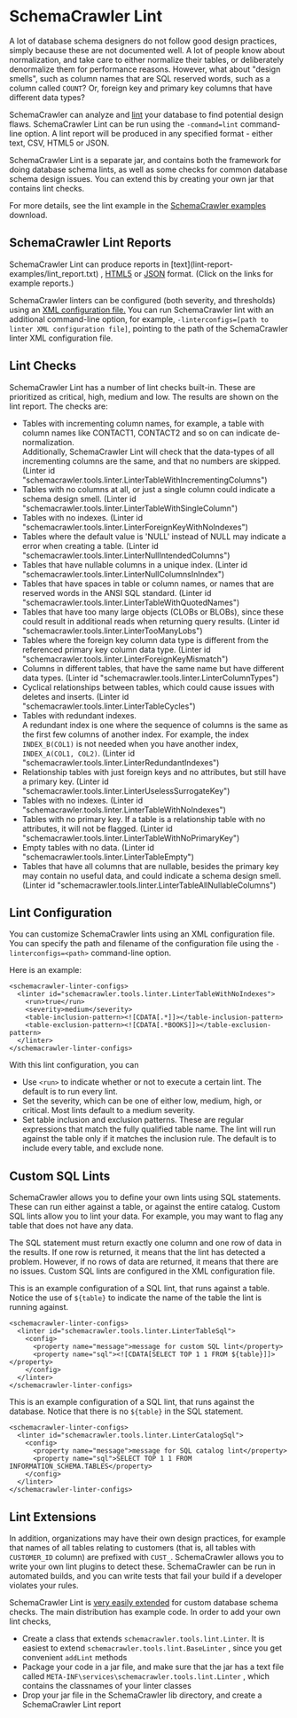 # SchemaCrawler Lint

A lot of database schema designers do not follow good design practices, simply because these 
are not documented well. A lot of people know about normalization, and take care to either 
normalize their tables, or deliberately denormalize them for performance reasons. However, 
what about "design smells", such as column names that are SQL reserved words, such as a 
column called `COUNT`? Or, foreign key and primary key columns that have different data 
types?

SchemaCrawler can analyze and
[lint](http://en.wikipedia.org/wiki/Lint_\(software\)) your database to find
potential design flaws. SchemaCrawler Lint can be run using the 
`-command=lint`
command-line option. A lint report will be produced in any specified format -
either text, CSV, HTML5 or JSON.

SchemaCrawler Lint is a separate jar, and contains both the framework for doing database 
schema lints, as well as some checks for common database schema design issues. You can 
extend this by creating your own jar that contains lint checks.

For more details, see the lint example in the 
[SchemaCrawler examples](http://github.com/sualeh/SchemaCrawler/releases/) 
download.

## SchemaCrawler Lint Reports

SchemaCrawler Lint can produce reports in [text](lint-report-
examples/lint_report.txt) , [HTML5](lint-report-examples/lint_report.html) or
[JSON](lint-report-examples/lint_report.json) format. (Click on the links for
example reports.)

SchemaCrawler linters can be configured (both severity, and thresholds) using
an [XML configuration file.](schemacrawler-linter-configs.xml) You can run SchemaCrawler
lint with an additional command-line option, for example, 
`-linterconfigs=[path to linter XML configuration file]`, 
pointing to the path of the SchemaCrawler linter XML configuration file.

## Lint Checks

SchemaCrawler Lint has a number of lint checks built-in. These are prioritized
as critical, high, medium and low. The results are shown on the lint report.
The checks are:

- Tables with incrementing column names, for example, a table with column names like CONTACT1, CONTACT2 
  and so on can indicate de-normalization.  
  Additionally, SchemaCrawler Lint will check that the data-types of all incrementing columns are the same, 
  and that no numbers are skipped.
  (Linter id "schemacrawler.tools.linter.LinterTableWithIncrementingColumns")
- Tables with no columns at all, or just a single column could indicate a schema design smell.
  (Linter id "schemacrawler.tools.linter.LinterTableWithSingleColumn")
- Tables with no indexes.
  (Linter id "schemacrawler.tools.linter.LinterForeignKeyWithNoIndexes")
- Tables where the default value is 'NULL' instead of NULL may indicate a error when creating a table.
  (Linter id "schemacrawler.tools.linter.LinterNullIntendedColumns")
- Tables that have nullable columns in a unique index.
  (Linter id "schemacrawler.tools.linter.LinterNullColumnsInIndex")
- Tables that have spaces in table or column names, or names that are reserved words in the 
  ANSI SQL standard.
  (Linter id "schemacrawler.tools.linter.LinterTableWithQuotedNames")
- Tables that have too many large objects (CLOBs or BLOBs), since these could result in 
  additional reads when returning query results.
  (Linter id "schemacrawler.tools.linter.LinterTooManyLobs")
- Tables where the foreign key column data type is different from the referenced primary key column data type.
  (Linter id "schemacrawler.tools.linter.LinterForeignKeyMismatch")
- Columns in different tables, that have the same name but have different data types.
  (Linter id "schemacrawler.tools.linter.LinterColumnTypes")
- Cyclical relationships between tables, which could cause issues with deletes and inserts.
  (Linter id "schemacrawler.tools.linter.LinterTableCycles")
- Tables with redundant indexes.  
  A redundant index is one where the sequence of columns is 
  the same as the first few columns of another index. For example, the index `INDEX_B(COL1)` is 
  not needed when you have another index, `INDEX_A(COL1, COL2)`.
  (Linter id "schemacrawler.tools.linter.LinterRedundantIndexes")
- Relationship tables with just foreign keys and no attributes, but still have a primary key.
  (Linter id "schemacrawler.tools.linter.LinterUselessSurrogateKey")
- Tables with no indexes.
  (Linter id "schemacrawler.tools.linter.LinterTableWithNoIndexes")
- Tables with no primary key. If a table is a relationship table with no attributes, it will not
  be flagged.
  (Linter id "schemacrawler.tools.linter.LinterTableWithNoPrimaryKey")  
- Empty tables with no data.
  (Linter id "schemacrawler.tools.linter.LinterTableEmpty")
- Tables that have all columns that are nullable, besides the primary key may contain no useful data,
  and could indicate a schema design smell.
  (Linter id "schemacrawler.tools.linter.LinterTableAllNullableColumns")
     
## Lint Configuration

You can customize SchemaCrawler lints using an XML configuration file. You can specify the 
path and filename of the configuration file using the `-linterconfigs=<path>` 
command-line option.

Here is an example:

```
<schemacrawler-linter-configs>
  <linter id="schemacrawler.tools.linter.LinterTableWithNoIndexes">
    <run>true</run>
    <severity>medium</severity>
    <table-inclusion-pattern><![CDATA[.*]]></table-inclusion-pattern>
    <table-exclusion-pattern><![CDATA[.*BOOKS]]></table-exclusion-pattern>
  </linter>
</schemacrawler-linter-configs>
```

With this lint configuration, you can

- Use `<run>` to indicate whether or not to execute a certain lint. The
  default is to run every lint.
- Set the severity, which can be one of either low, medium, high, or critical.
  Most lints default to a medium severity.
- Set table inclusion and exclusion patterns. These are regular expressions that
  match the fully qualified table name. The lint will run against the table 
  only if it matches the inclusion rule. The default is to include every
  table, and exclude none.


## Custom SQL Lints

SchemaCrawler allows you to define your own lints using SQL statements. These can run either 
against a table, or against the entire catalog. Custom SQL lints allow you to lint your 
data. For example, you may want to flag any table that does not have any data.

The SQL statement must return exactly one column and one row of data in the results. If one 
row is returned, it means that the lint has detected a problem. However, if no rows of data 
are returned, it means that there are no issues. Custom SQL lints are configured in the XML 
configuration file.

This is an example configuration of a SQL lint, that runs against a table. Notice the use of 
`${table}` to indicate the name of the table the lint is running against.

```
<schemacrawler-linter-configs>
  <linter id="schemacrawler.tools.linter.LinterTableSql">
    <config>
      <property name="message">message for custom SQL lint</property>
      <property name="sql"><![CDATA[SELECT TOP 1 1 FROM ${table}]]></property>
    </config>
  </linter>
</schemacrawler-linter-configs>
```

This is an example configuration of a SQL lint, that runs against the database. Notice that 
there is no `${table}` in the SQL statement.

```
<schemacrawler-linter-configs>
  <linter id="schemacrawler.tools.linter.LinterCatalogSql">
    <config>
      <property name="message">message for SQL catalog lint</property>
      <property name="sql">SELECT TOP 1 1 FROM INFORMATION_SCHEMA.TABLES</property>
    </config>
  </linter>  
</schemacrawler-linter-configs>
```

## Lint Extensions

In addition, organizations may have their own design practices, for example that names of 
all tables relating to customers (that is, all tables with `CUSTOMER_ID` column) are 
prefixed with `CUST_`. SchemaCrawler allows you to write your own lint plugins to detect 
these. SchemaCrawler can be run in automated builds, and you can write tests that fail your 
build if a developer violates your rules.

SchemaCrawler Lint is [very easily extended](plugins.html) for custom database schema checks.
The main distribution has example code. In order to add your own lint checks,

- Create a class that extends `schemacrawler.tools.lint.Linter`. 
  It is easiest to extend `schemacrawler.tools.lint.BaseLinter` , since you get 
  convenient `addLint` methods 
- Package your code in a jar file, and make sure that the jar has a text file 
  called `META-INF\services\schemacrawler.tools.lint.Linter` , 
  which contains the classnames of your linter classes 
- Drop your jar file in the SchemaCrawler lib directory, and create a 
  SchemaCrawler Lint report
